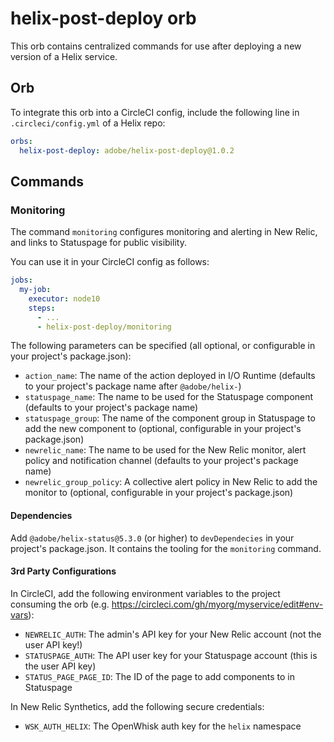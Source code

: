 # helix-post-deploy orb

This orb contains centralized commands for use after deploying a new version of a Helix service.

## Orb

To integrate this orb into a CircleCI config, include the following line in `.circleci/config.yml` of a Helix repo:

```yml
orbs:
  helix-post-deploy: adobe/helix-post-deploy@1.0.2
```

## Commands

### Monitoring

The command `monitoring` configures monitoring and alerting in New Relic, and links to Statuspage for public visibility.

You can use it in your CircleCI config as follows:
```yml
jobs:
  my-job:
    executor: node10
    steps:
      - ...
      - helix-post-deploy/monitoring
```
The following parameters can be specified (all optional, or configurable in your project's package.json):
- `action_name`: The name of the action deployed in I/O Runtime (defaults to your project's package name after `@adobe/helix-`)
- `statuspage_name`: The name to be used for the Statuspage component (defaults to your project's package name)
- `statuspage_group`: The name of the component group in Statuspage to add the new component to (optional, configurable in your project's package.json)
- `newrelic_name`: The name to be used for the New Relic monitor, alert policy and notification channel (defaults to your project's package name)
- `newrelic_group_policy`: A collective alert policy in New Relic to add the monitor to (optional, configurable in your project's package.json)

#### Dependencies

Add `@adobe/helix-status@5.3.0` (or higher) to `devDependecies` in your project's package.json. It contains the tooling for the `monitoring` command.

#### 3rd Party Configurations

In CircleCI, add the following environment variables to the project consuming the orb (e.g. https://circleci.com/gh/myorg/myservice/edit#env-vars):
- `NEWRELIC_AUTH`: The admin's API key for your New Relic account (not the user API key!)
- `STATUSPAGE_AUTH`: The API user key for your Statuspage account (this is the user API key)
- `STATUS_PAGE_PAGE_ID`: The ID of the page to add components to in Statuspage

In New Relic Synthetics, add the following secure credentials:
- `WSK_AUTH_HELIX`: The OpenWhisk auth key for the `helix` namespace
